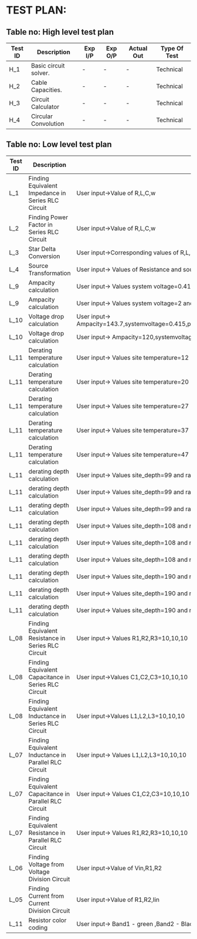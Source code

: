 # TEST PLAN:

## Table no: High level test plan

| **Test ID** | **Description**                                              | **Exp I/P** | **Exp O/P** | **Actual Out** |**Type Of Test**  |          
|-------------|--------------------------------------------------------------|------------|-------------|----------------|------------------|      
| H_1 | Basic circuit solver. | - | - | - | Technical | 
| H_2 | Cable Capacities. | - | - | - | Technical | 
| H_3 | Circuit Calculator | - | - | - | Technical | 
| H_4 | Circular Convolution | - | - | - | Technical |



## Table no: Low level test plan

| **Test ID** | **Description**                                              | **Exp IN** | **Exp OUT** | **Actual Out** |**Type Of Test**  |    
|-------------|--------------------------------------------------------------|------------|-------------|----------------|------------------|
| L_1 |Finding Equivalent Impedance in Series RLC Circuit | User input->Value of R,L,C,w |- | Success | Requirement |
| L_2 |Finding Power Factor in Series RLC Circuit |User input->Value of R,L,C,w | - |Success |Requirement |
| L_3 |Star Delta Conversion |User input->Corresponding values of R,L,C | - | Success | Requirement |
| L_4 |Source Transformation |User input-> Values of Resistance and sources | - | Success |Requirement |
| L_9 |Ampacity calculation |User input-> Values system voltage=0.415 and transformer rating=200 |143.760208  | Success | Requirement |
| L_9 |Ampacity calculation |User input-> Values system voltage=2 and transformer rating=13 | 450.033321| Success |Requirement |
| L_10 |Voltage drop  calculation |User input-> Ampacity=143.7,systemvoltage=0.415,pf=0.8,Length=100,resistance=1.035,reactance=5.233|23796  | Success | Requirement |
| L_10 |Voltage drop  calculation |User input-> Ampacity=120,systemvoltage=1,pf=1,Length=25,resistance=13,reactance=0.03|6754  | Success | Requirement |
| L_11 |Derating temperature calculation |User input-> Values site temperature=12|1.120000  | Success | Requirement |
| L_11 |Derating temperature calculation |User input-> Values site temperature=20|1.040000  | Success | Requirement|
| L_11 |Derating temperature calculation |User input-> Values site temperature=27|0.960000  | Success |Requirement|
| L_11 |Derating temperature calculation |User input-> Values site temperature=37|0.910000  | Success| Requirement|
| L_11 |Derating temperature calculation |User input-> Values site temperature=47|0.820000  | Success | Requirement|
| L_11 |derating depth calculation |User input-> Values site_depth=99 and rating=15 | 0.990000 | Success | Requirement |
| L_11 |derating depth calculation |User input-> Values site_depth=99 and rating=120 | 0.980000| Success | Requirement|
| L_11 |derating depth calculation |User input-> Values site_depth=99 and rating=470 | 0.970000 | Success | Requirement|
| L_11 |derating depth calculation |User input-> Values site_depth=108 and rating=15 | 0.980000| Success | Requirement|
| L_11 |derating depth calculation |User input-> Values site_depth=108 and rating=120 | 0.970000 | Success | Requirement |
| L_11 |derating depth calculation |User input-> Values site_depth=108 and rating=470 | 0.960000 | Success | Requirement|
| L_11 |derating depth calculation |User input-> Values site_depth=190 and rating=15 | 0.950000| Success | Requirement |
| L_11 |derating depth calculation |User input-> Values site_depth=190 and rating=120 | 0.930000 |Success| Requirement|
| L_11|derating depth calculation |User input-> Values site_depth=190 and rating=470 | 0.910000 | Success | Requirement|
| L_08 |Finding Equivalent Resistance in Series RLC Circuit | User input-> Values R1,R2,R3=10,10,10 | 30.000000 | Success | Requirement |
| L_08 |Finding Equivalent Capacitance in Series RLC Circuit | User input->Values C1,C2,C3=10,10,10 | 3.333333 | Success | Requirement |
| L_08 |Finding Equivalent Inductance in Series RLC Circuit | User input->Values L1,L2,L3=10,10,10 | 30.000000 | Success | Requirement |
| L_07 |Finding Equivalent Inductance in Parallel RLC Circuit | User input-> Values L1,L2,L3=10,10,10 | 3.000000 | Success | Requirement |
| L_07 |Finding Equivalent Capacitance in Parallel RLC Circuit | User input-> Values C1,C2,C3=10,10,10 | 30.333333 | Success | Requirement |
| L_07 |Finding Equivalent Resistance in Parallel RLC Circuit | User input-> Values R1,R2,R3=10,10,10 | 3.333333 | Success | Requirement |
| L_06 |Finding Voltage from Voltage Division Circuit | User input->Value of Vin,R1,R2 | 30.000000 | Success | Requirement |
| L_05 |Finding Current from Current Division Circuit | User input->Value of R1,R2,Iin | Success | Requirement |
| L_11|Resistor color coding |User input-> Band1 - green ,Band2 - Black ,Band3 - yellow | 500k ohms | Success | Requirement|

